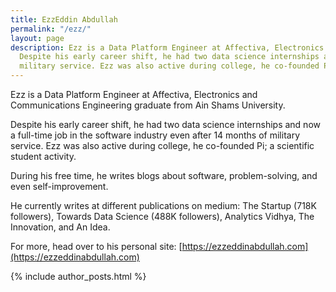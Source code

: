 ```yaml
---
title: EzzEddin Abdullah
permalink: "/ezz/"
layout: page
description: Ezz is a Data Platform Engineer at Affectiva, Electronics and Communications Engineering graduate from Ain Shams University
  Despite his early career shift, he had two data science internships and now a full-time job in the software industry even after 14 months of
  military service. Ezz was also active during college, he co-founded Pi; a scientific student activity.
---
```


Ezz is a Data Platform Engineer at Affectiva, Electronics and Communications Engineering graduate from Ain Shams University.

Despite his early career shift, he had two data science internships and now a full-time job in the software industry even after 14 months of military service. Ezz was also active during college, he co-founded Pi; a scientific student activity.

During his free time, he writes blogs about software, problem-solving, and even self-improvement.

He currently writes at different publications on medium: The Startup (718K followers), Towards Data Science (488K followers), Analytics Vidhya, The Innovation, and An Idea. 

For more, head over to his personal site: [https://ezzeddinabdullah.com](https://ezzeddinabdullah.com)

{% include author_posts.html %}